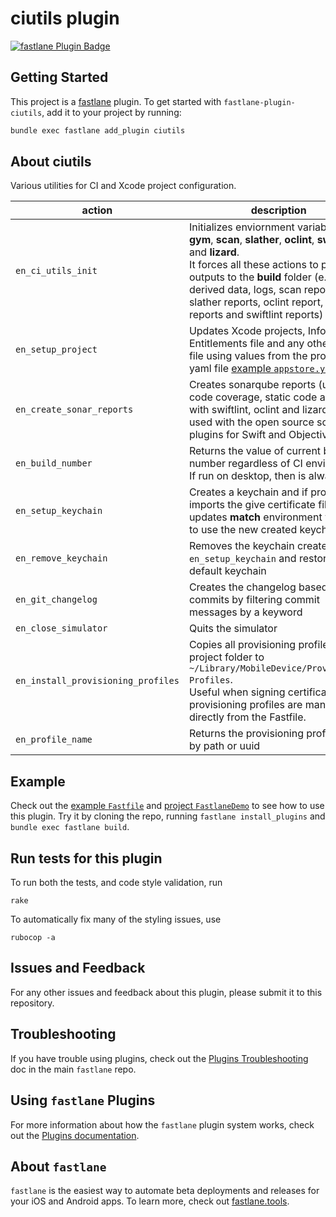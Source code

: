 # ciutils plugin

[![fastlane Plugin Badge](https://rawcdn.githack.com/fastlane/fastlane/master/fastlane/assets/plugin-badge.svg)](https://rubygems.org/gems/fastlane-plugin-ciutils)

## Getting Started

This project is a [fastlane](https://github.com/fastlane/fastlane) plugin. To get started with `fastlane-plugin-ciutils`, add it to your project by running:

```bash
bundle exec fastlane add_plugin ciutils
```

## About ciutils

Various utilities for CI and Xcode project configuration. 

action                   |description
-------------------------|-------
`en_ci_utils_init`            | Initializes enviornment variables for **gym**, **scan**, **slather**, **oclint**, **swiftlint** and **lizard**. <br> It forces all these actions to put all outputs to the **build** folder (e.g. derived data, logs, scan reports, slather reports, oclint report, lizard reports and swiftlint reports)
`en_setup_project` | Updates Xcode projects, Info.plist, Entitlements file and any other plist file using values from the provided yaml file [example `appstore.yml`](Demo/config/appstore.yml)
`en_create_sonar_reports` | Creates sonarqube reports (unit tests, code coverage, static code analysis with swiftlint, oclint and lizard) to be used with the open source sonarqube plugins for Swift and Objective-C
`en_build_number`    | Returns the value of current build number regardless of CI environment. If run on desktop, then is always `1`
`en_setup_keychain`  | Creates a keychain and if provided, it imports the give certificate file. It also updates **match** environment variables to use the new created keychain.
`en_remove_keychain` | Removes the keychain created by ```en_setup_keychain``` and restores the default keychain
`en_git_changelog`   | Creates the changelog based on git commits by filtering commit messages by a keyword
`en_close_simulator` | Quits the simulator
`en_install_provisioning_profiles` | Copies all provisioning profiles from project folder to `~/Library/MobileDevice/Provisioning Profiles`. <br> Useful when signing certificates and provisioning profiles are managed directly from the Fastfile.
`en_profile_name`    | Returns the provisioning profile name by path or uuid



## Example

Check out the [example `Fastfile`](fastlane/Fastfile) and [project `FastlaneDemo`](Demo) to see how to use this plugin. Try it by cloning the repo, running `fastlane install_plugins` and `bundle exec fastlane build`.

## Run tests for this plugin

To run both the tests, and code style validation, run

```
rake
```

To automatically fix many of the styling issues, use
```
rubocop -a
```

## Issues and Feedback

For any other issues and feedback about this plugin, please submit it to this repository.

## Troubleshooting

If you have trouble using plugins, check out the [Plugins Troubleshooting](https://github.com/fastlane/fastlane/blob/master/fastlane/docs/PluginsTroubleshooting.md) doc in the main `fastlane` repo.

## Using `fastlane` Plugins

For more information about how the `fastlane` plugin system works, check out the [Plugins documentation](https://github.com/fastlane/fastlane/blob/master/fastlane/docs/Plugins.md).

## About `fastlane`

`fastlane` is the easiest way to automate beta deployments and releases for your iOS and Android apps. To learn more, check out [fastlane.tools](https://fastlane.tools).
